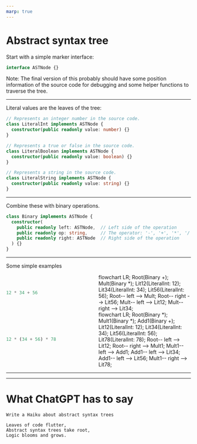 ```yaml
---
marp: true
---
```


<style>
    .colums2 {
        display: grid;
        grid-template-columns: repeat(2, 1fr);
        align-items: center
    }
</style>

# Abstract syntax tree

Start with a simple marker interface:
```ts
interface ASTNode {}
```
Note: The final version of this probably should have some position information of the source code for debugging and some helper functions to traverse the tree.

---

Literal values are the leaves of the tree:
```ts
// Represents an integer number in the source code.
class LiteralInt implements ASTNode {
  constructor(public readonly value: number) {}
}

// Represents a true or false in the source code.
class LiteralBoolean implements ASTNode {
  constructor(public readonly value: boolean) {}
}

// Represents a string in the source code.
class LiteralString implements ASTNode {
  constructor(public readonly value: string) {}
}
```

---

Combine these with binary operations.

```ts
class Binary implements ASTNode {
  constructor(
    public readonly left: ASTNode,  // Left side of the operation
    public readonly op: string,     // The operator: '-', '+', '*', '/'
    public readonly right: ASTNode  // Right side of the operation
  ) {}
}
```

---

Some simple examples

<div class="colums2">

```ts
12 * 34 + 56
```

<div class="mermaid">
flowchart LR;
    Root(Binary +);
    Mult(Binary *);
    Lit12(LiteralInt: 12);
    Lit34(LiteralInt: 34);
    Lit56(LiteralInt: 56);
    Root-- left --> Mult;
    Root-- right --> Lit56;
    Mult-- left --> Lit12;
    Mult-- right --> Lit34;
</div>
</div>

<div class="colums2">

```ts
12 * (34 + 56) * 78
```

<div class="mermaid">
flowchart LR;
    Root(Binary *);
    Mult1(Binary *);
    Add1(Binary +);
    Lit12(LiteralInt: 12);
    Lit34(LiteralInt: 34);
    Lit56(LiteralInt: 56);
    Lit78(LiteralInt: 78);
    Root-- left --> Lit12;
    Root-- right --> Mult1;
    Mult1-- left --> Add1;
    Add1-- left --> Lit34;
    Add1-- left --> Lit56;
    Mult1-- right --> Lit78;
</div>
</div>

---



---

# What ChatGPT has to say

```
Write a Haiku about abstract syntax trees
```

```
Leaves of code flutter,
Abstract syntax trees take root,
Logic blooms and grows.
```


<script type="module">
import mermaid from 'https://cdn.jsdelivr.net/npm/mermaid@10.0.0/dist/mermaid.esm.min.mjs';
mermaid.initialize({ startOnLoad: true });

window.addEventListener('vscode.markdown.updateContent', function() { mermaid.init() });
</script>
